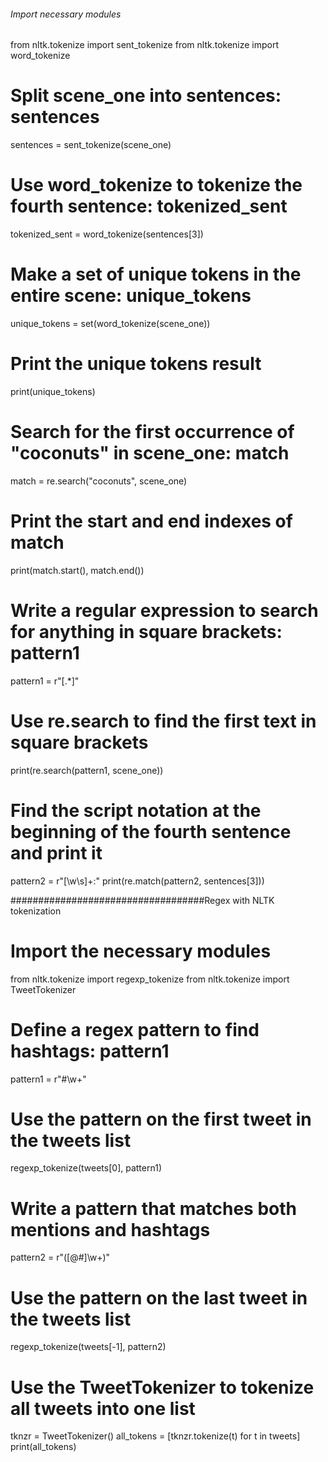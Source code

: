 ###### Import necessary modules
from nltk.tokenize import sent_tokenize
from nltk.tokenize import word_tokenize

# Split scene_one into sentences: sentences
sentences = sent_tokenize(scene_one)

# Use word_tokenize to tokenize the fourth sentence: tokenized_sent
tokenized_sent = word_tokenize(sentences[3])

# Make a set of unique tokens in the entire scene: unique_tokens
unique_tokens = set(word_tokenize(scene_one))

# Print the unique tokens result
print(unique_tokens)


# Search for the first occurrence of "coconuts" in scene_one: match
match = re.search("coconuts", scene_one)

# Print the start and end indexes of match
print(match.start(), match.end())

# Write a regular expression to search for anything in square brackets: pattern1
pattern1 = r"\[.*\]"

# Use re.search to find the first text in square brackets
print(re.search(pattern1, scene_one))

# Find the script notation at the beginning of the fourth sentence and print it
pattern2 = r"[\w\s]+:"
print(re.match(pattern2, sentences[3]))

###################################Regex with NLTK tokenization
# Import the necessary modules
from nltk.tokenize import regexp_tokenize
from nltk.tokenize import TweetTokenizer

# Define a regex pattern to find hashtags: pattern1
pattern1 = r"#\w+"

# Use the pattern on the first tweet in the tweets list
regexp_tokenize(tweets[0], pattern1)

# Write a pattern that matches both mentions and hashtags
pattern2 = r"([@#]\w+)"

# Use the pattern on the last tweet in the tweets list
regexp_tokenize(tweets[-1], pattern2)

# Use the TweetTokenizer to tokenize all tweets into one list
tknzr = TweetTokenizer()
all_tokens = [tknzr.tokenize(t) for t in tweets]
print(all_tokens)
